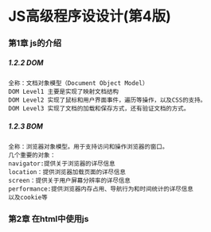 # JS高级程序设设计(第4版)

### 第1章 js的介绍

##### 1.2.2 DOM

```
全称：文档对象模型（Document Object Model）
DOM Level1 主要是实现了映射文档结构
DOM Level2 实现了鼠标和用户界面事件，遍历等操作，以及CSS的支持。
DOM Level3 实现了文档的加载和保存方式，还有验证文档的方式。
```

##### 1.2.3 BOM

```
全称：浏览器对象模型。用于支持访问和操作浏览器的窗口。
几个重要的对象：
navigator:提供关于浏览器的详尽信息
location：提供浏览器加载页面的详尽信息
screen：提供关于用户屏幕分辨率的详尽信息
performance:提供浏览器内存占用、导航行为和时间统计的详尽信息
以及cookie等
```

### 第2章 在html中使用js

